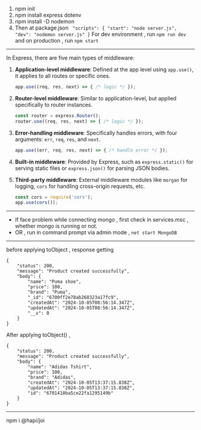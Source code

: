 1. npm init
2.  npm install express dotenv
3. npm install -D nodemon
4. Then at package.json 
   ` "scripts": {
        "start": "node server.js",
        "dev": "nodemon server.js"
    }`
For dev environment , run `npm run dev` and on production , run `npm start`


--------
In Express, there are five main types of middleware:

1. **Application-level middleware**: Defined at the app level using `app.use()`, it applies to all routes or specific ones.
   ```js
   app.use((req, res, next) => { /* logic */ });
   ```

2. **Router-level middleware**: Similar to application-level, but applied specifically to router instances.
   ```js
   const router = express.Router();
   router.use((req, res, next) => { /* logic */ });
   ```

3. **Error-handling middleware**: Specifically handles errors, with four arguments: `err`, `req`, `res`, and `next`.
   ```js
   app.use((err, req, res, next) => { /* handle error */ });
   ```

4. **Built-in middleware**: Provided by Express, such as `express.static()` for serving static files or `express.json()` for parsing JSON bodies.

5. **Third-party middleware**: External middleware modules like `morgan` for logging, `cors` for handling cross-origin requests, etc.
   ```js
   const cors = require('cors');
   app.use(cors());
   ```


------ 
- If face problem while connecting mongo , first check in services.msc , whether mongo is running or not.
- OR , run in command prompt via admin mode , `net start MongoDB`


--- 
before applying toObject , response getting 
```
{
    "status": 200,
    "message": "Product created successfully",
    "body": {
        "name": "Puma shoe",
        "price": 100,
        "brand": "Puma",
        "_id": "6700ff2e78ab268323a17fc9",
        "createdAt": "2024-10-05T08:56:14.347Z",
        "updatedAt": "2024-10-05T08:56:14.347Z",
        "__v": 0
    }
}
```

After applying toObject() , 

```
{
    "status": 200,
    "message": "Product created successfully",
    "body": {
        "name": "Adidas Tshirt",
        "price": 100,
        "brand": "Adidas",
        "createdAt": "2024-10-05T13:37:15.838Z",
        "updatedAt": "2024-10-05T13:37:15.838Z",
        "id": "6701410ba5ce22fa1295149b"
    }
}
```


--- 
npm i @hapi/joi
